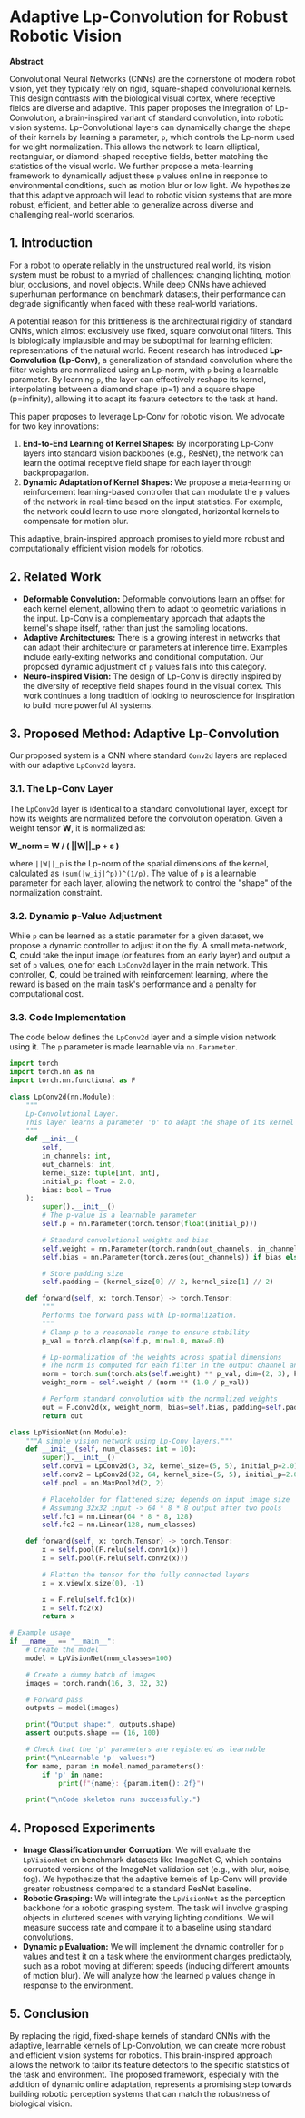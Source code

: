 # Adaptive Lp-Convolution for Robust Robotic Vision

**Abstract**

Convolutional Neural Networks (CNNs) are the cornerstone of modern robot vision, yet they typically rely on rigid, square-shaped convolutional kernels. This design contrasts with the biological visual cortex, where receptive fields are diverse and adaptive. This paper proposes the integration of Lp-Convolution, a brain-inspired variant of standard convolution, into robotic vision systems. Lp-Convolutional layers can dynamically change the shape of their kernels by learning a parameter, `p`, which controls the Lp-norm used for weight normalization. This allows the network to learn elliptical, rectangular, or diamond-shaped receptive fields, better matching the statistics of the visual world. We further propose a meta-learning framework to dynamically adjust these `p` values online in response to environmental conditions, such as motion blur or low light. We hypothesize that this adaptive approach will lead to robotic vision systems that are more robust, efficient, and better able to generalize across diverse and challenging real-world scenarios.

## 1. Introduction

For a robot to operate reliably in the unstructured real world, its vision system must be robust to a myriad of challenges: changing lighting, motion blur, occlusions, and novel objects. While deep CNNs have achieved superhuman performance on benchmark datasets, their performance can degrade significantly when faced with these real-world variations.

A potential reason for this brittleness is the architectural rigidity of standard CNNs, which almost exclusively use fixed, square convolutional filters. This is biologically implausible and may be suboptimal for learning efficient representations of the natural world. Recent research has introduced **Lp-Convolution (Lp-Conv)**, a generalization of standard convolution where the filter weights are normalized using an Lp-norm, with `p` being a learnable parameter. By learning `p`, the layer can effectively reshape its kernel, interpolating between a diamond shape (p=1) and a square shape (p=infinity), allowing it to adapt its feature detectors to the task at hand.

This paper proposes to leverage Lp-Conv for robotic vision. We advocate for two key innovations:
1.  **End-to-End Learning of Kernel Shapes:** By incorporating Lp-Conv layers into standard vision backbones (e.g., ResNet), the network can learn the optimal receptive field shape for each layer through backpropagation.
2.  **Dynamic Adaptation of Kernel Shapes:** We propose a meta-learning or reinforcement learning-based controller that can modulate the `p` values of the network in real-time based on the input statistics. For example, the network could learn to use more elongated, horizontal kernels to compensate for motion blur.

This adaptive, brain-inspired approach promises to yield more robust and computationally efficient vision models for robotics.

## 2. Related Work

*   **Deformable Convolution:** Deformable convolutions learn an offset for each kernel element, allowing them to adapt to geometric variations in the input. Lp-Conv is a complementary approach that adapts the kernel's shape itself, rather than just the sampling locations.
*   **Adaptive Architectures:** There is a growing interest in networks that can adapt their architecture or parameters at inference time. Examples include early-exiting networks and conditional computation. Our proposed dynamic adjustment of `p` values falls into this category.
*   **Neuro-inspired Vision:** The design of Lp-Conv is directly inspired by the diversity of receptive field shapes found in the visual cortex. This work continues a long tradition of looking to neuroscience for inspiration to build more powerful AI systems.

## 3. Proposed Method: Adaptive Lp-Convolution

Our proposed system is a CNN where standard `Conv2d` layers are replaced with our adaptive `LpConv2d` layers.

### 3.1. The Lp-Conv Layer

The `LpConv2d` layer is identical to a standard convolutional layer, except for how its weights are normalized before the convolution operation. Given a weight tensor **W**, it is normalized as:

**W_norm = W / ( ||W||_p + ε )**

where `||W||_p` is the Lp-norm of the spatial dimensions of the kernel, calculated as `(sum(|w_ij|^p))^(1/p)`. The value of `p` is a learnable parameter for each layer, allowing the network to control the "shape" of the normalization constraint.

### 3.2. Dynamic p-Value Adjustment

While `p` can be learned as a static parameter for a given dataset, we propose a dynamic controller to adjust it on the fly. A small meta-network, **C**, could take the input image (or features from an early layer) and output a set of `p` values, one for each `LpConv2d` layer in the main network. This controller, **C**, could be trained with reinforcement learning, where the reward is based on the main task's performance and a penalty for computational cost.

### 3.3. Code Implementation

The code below defines the `LpConv2d` layer and a simple vision network using it. The `p` parameter is made learnable via `nn.Parameter`.

```python
import torch
import torch.nn as nn
import torch.nn.functional as F

class LpConv2d(nn.Module):
    """
    Lp-Convolutional Layer.
    This layer learns a parameter 'p' to adapt the shape of its kernel normalization.
    """
    def __init__(
        self,
        in_channels: int,
        out_channels: int,
        kernel_size: tuple[int, int],
        initial_p: float = 2.0,
        bias: bool = True
    ):
        super().__init__()
        # The p-value is a learnable parameter
        self.p = nn.Parameter(torch.tensor(float(initial_p)))

        # Standard convolutional weights and bias
        self.weight = nn.Parameter(torch.randn(out_channels, in_channels, *kernel_size))
        self.bias = nn.Parameter(torch.zeros(out_channels)) if bias else None

        # Store padding size
        self.padding = (kernel_size[0] // 2, kernel_size[1] // 2)

    def forward(self, x: torch.Tensor) -> torch.Tensor:
        """
        Performs the forward pass with Lp-normalization.
        """
        # Clamp p to a reasonable range to ensure stability
        p_val = torch.clamp(self.p, min=1.0, max=8.0)

        # Lp-normalization of the weights across spatial dimensions
        # The norm is computed for each filter in the output channel and each input channel
        norm = torch.sum(torch.abs(self.weight) ** p_val, dim=(2, 3), keepdim=True) + 1e-6
        weight_norm = self.weight / (norm ** (1.0 / p_val))

        # Perform standard convolution with the normalized weights
        out = F.conv2d(x, weight_norm, bias=self.bias, padding=self.padding)
        return out

class LpVisionNet(nn.Module):
    """A simple vision network using Lp-Conv layers."""
    def __init__(self, num_classes: int = 10):
        super().__init__()
        self.conv1 = LpConv2d(3, 32, kernel_size=(5, 5), initial_p=2.0)
        self.conv2 = LpConv2d(32, 64, kernel_size=(5, 5), initial_p=2.0)
        self.pool = nn.MaxPool2d(2, 2)

        # Placeholder for flattened size; depends on input image size
        # Assuming 32x32 input -> 64 * 8 * 8 output after two pools
        self.fc1 = nn.Linear(64 * 8 * 8, 128)
        self.fc2 = nn.Linear(128, num_classes)

    def forward(self, x: torch.Tensor) -> torch.Tensor:
        x = self.pool(F.relu(self.conv1(x)))
        x = self.pool(F.relu(self.conv2(x)))

        # Flatten the tensor for the fully connected layers
        x = x.view(x.size(0), -1)

        x = F.relu(self.fc1(x))
        x = self.fc2(x)
        return x

# Example usage
if __name__ == "__main__":
    # Create the model
    model = LpVisionNet(num_classes=100)

    # Create a dummy batch of images
    images = torch.randn(16, 3, 32, 32)

    # Forward pass
    outputs = model(images)

    print("Output shape:", outputs.shape)
    assert outputs.shape == (16, 100)

    # Check that the 'p' parameters are registered as learnable
    print("\nLearnable 'p' values:")
    for name, param in model.named_parameters():
        if 'p' in name:
            print(f"{name}: {param.item():.2f}")

    print("\nCode skeleton runs successfully.")

```

## 4. Proposed Experiments

*   **Image Classification under Corruption:** We will evaluate the `LpVisionNet` on benchmark datasets like ImageNet-C, which contains corrupted versions of the ImageNet validation set (e.g., with blur, noise, fog). We hypothesize that the adaptive kernels of Lp-Conv will provide greater robustness compared to a standard ResNet baseline.
*   **Robotic Grasping:** We will integrate the `LpVisionNet` as the perception backbone for a robotic grasping system. The task will involve grasping objects in cluttered scenes with varying lighting conditions. We will measure success rate and compare it to a baseline using standard convolutions.
*   **Dynamic `p` Evaluation:** We will implement the dynamic controller for `p` values and test it on a task where the environment changes predictably, such as a robot moving at different speeds (inducing different amounts of motion blur). We will analyze how the learned `p` values change in response to the environment.

## 5. Conclusion

By replacing the rigid, fixed-shape kernels of standard CNNs with the adaptive, learnable kernels of Lp-Convolution, we can create more robust and efficient vision systems for robotics. This brain-inspired approach allows the network to tailor its feature detectors to the specific statistics of the task and environment. The proposed framework, especially with the addition of dynamic online adaptation, represents a promising step towards building robotic perception systems that can match the robustness of biological vision.
